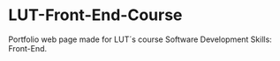 # LUT-Front-End-Course
Portfolio web page made for LUT´s course Software Development Skills: Front-End.
